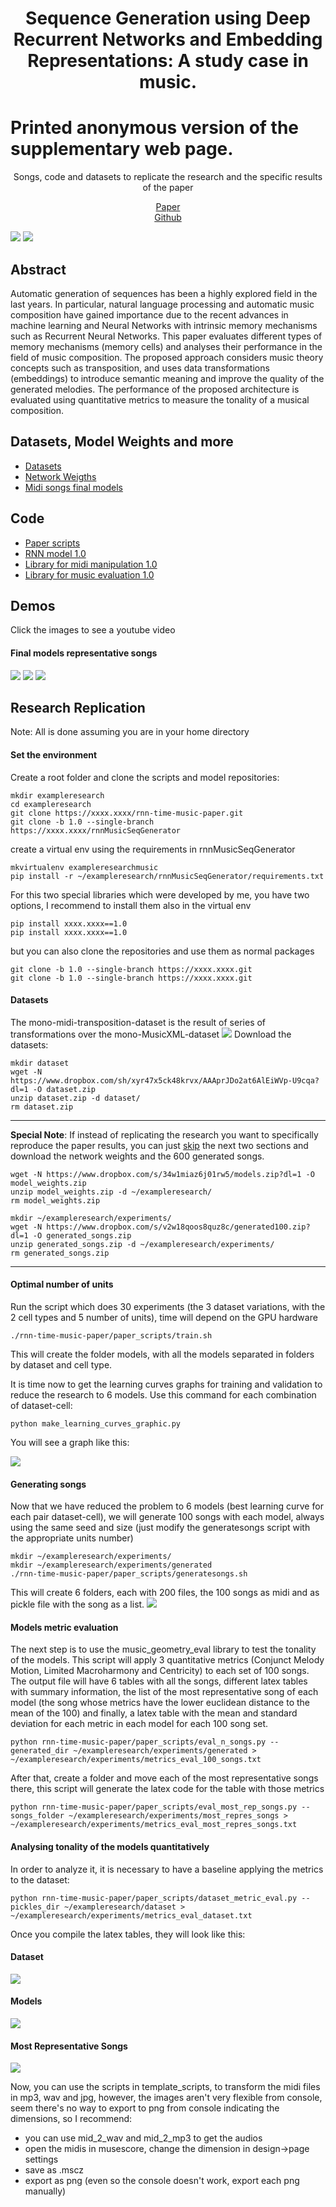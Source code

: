 # <center>Sequence Generation using Deep Recurrent Networks and Embedding Representations: A study case in music.</center>

# Printed anonymous version of the supplementary web page.

<center>Songs, code and datasets to replicate the research and the specific results of the paper</center>



[<center>Paper</center>]() [<center>Github</center>](https://github.com/sebasgverde/rnn-time-music-paper)

![](https://sebasgverde.github.io/test/images/RNNtraining.jpg)
![](https://sebasgverde.github.io/test/images/RNNsample.jpg)
## Abstract
Automatic generation of sequences has been a highly explored field in the last years. In particular, natural language processing and automatic music composition have gained importance due to the recent advances in machine learning and Neural Networks with intrinsic memory mechanisms such as Recurrent Neural Networks. This paper evaluates different types of memory mechanisms (memory cells) and analyses their performance in the field of music composition. The proposed approach considers music theory concepts such as transposition, and uses data transformations (embeddings) to introduce semantic meaning and improve the quality of the generated melodies. The performance of the proposed architecture is evaluated using quantitative metrics to measure the tonality of a musical composition.


## Datasets, Model Weights and more

- [Datasets](https://www.dropbox.com/sh/xyr47x5ck48krvx/AAAprJDo2at6AlEiWVp-U9cqa?dl=0)
- [Network Weigths](https://www.dropbox.com/s/34w1miaz6j01rw5/models.zip?dl=0)
- [Midi songs final models](https://www.dropbox.com/s/v2w18qoos8quz8c/generated100.zip?dl=0)

## Code
- [Paper scripts](https://github.com/sebasgverde/rnn-time-music-paper)
- [RNN model 1.0](https://github.com/sebasgverde/rnnMusicSeqGenerator)
- [Library for midi manipulation 1.0](https://github.com/sebasgverde/music-geometry-eval)
- [Library for music evaluation 1.0](https://github.com/sebasgverde/midi-manager)

## Demos
Click the images to see a youtube video

#### Final models representative songs
[![](https://sebasgverde.github.io/test/images/generated_songs_demo_1.png)](https://youtu.be/FGUIEshh6WU)
[![](https://sebasgverde.github.io/test/images/generated_songs_demo_2.png)](https://youtu.be/FGUIEshh6WU)
[![](https://sebasgverde.github.io/test/images/generated_songs_demo_3.png)](https://youtu.be/FGUIEshh6WU)

## Research Replication
Note: All is done assuming you are in your home directory

#### Set the environment
Create a root folder and clone the scripts and model repositories:
```
mkdir exampleresearch
cd exampleresearch
git clone https://xxxx.xxxx/rnn-time-music-paper.git
git clone -b 1.0 --single-branch https://xxxx.xxxx/rnnMusicSeqGenerator
```

create a virtual env using the requirements in rnnMusicSeqGenerator
```
mkvirtualenv exampleresearchmusic
pip install -r ~/exampleresearch/rnnMusicSeqGenerator/requirements.txt
```

For this two special libraries which were developed by me, you have two options, I recommend to install them also in the virtual env
```
pip install xxxx.xxxx==1.0
pip install xxxx.xxxx==1.0
```

but you can also clone the repositories and use them as normal packages
```
git clone -b 1.0 --single-branch https://xxxx.xxxx.git
git clone -b 1.0 --single-branch https://xxxx.xxxx.git
```

#### Datasets
The mono-midi-transposition-dataset is the result of series of transformations over the mono-MusicXML-dataset
![](https://sebasgverde.github.io/test/images/datasetflow.png)
Download the datasets:
```
mkdir dataset
wget -N https://www.dropbox.com/sh/xyr47x5ck48krvx/AAAprJDo2at6AlEiWVp-U9cqa?dl=1 -O dataset.zip
unzip dataset.zip -d dataset/
rm dataset.zip
```

<!-- You can also make some unit test to the pickles
```
python rnn-time-music-paper/paper_scripts/unittestdatacreation.py -v
``` -->

---

**Special Note**: If instead of replicating the research you want to specifically reproduce the paper results, you can just [skip](https://sebasgverde.github.io/test/#models-metric-evaluation) the next two sections and download the network weights and the 600 generated songs.
```
wget -N https://www.dropbox.com/s/34w1miaz6j01rw5/models.zip?dl=1 -O model_weights.zip
unzip model_weights.zip -d ~/exampleresearch/
rm model_weights.zip
```

```
mkdir ~/exampleresearch/experiments/
wget -N https://www.dropbox.com/s/v2w18qoos8quz8c/generated100.zip?dl=1 -O generated_songs.zip
unzip generated_songs.zip -d ~/exampleresearch/experiments/
rm generated_songs.zip
```
---

#### Optimal number of units

Run the script which does 30 experiments (the 3 dataset variations, with the 2 cell types and 5 number of units), time will depend on the GPU hardware
```
./rnn-time-music-paper/paper_scripts/train.sh
```
This will create the folder models, with all the models separated in folders by dataset and cell type.

It is time now to get the learning curves graphs for training and validation to reduce the research to 6 models. Use this command for each combination of dataset-cell:
```
python make_learning_curves_graphic.py
```
You will see a graph like this:

![](https://sebasgverde.github.io/test/images/learnig_curve_control_lstm.png)

#### Generating songs


Now that we have reduced the problem to 6 models (best learning curve for each pair dataset-cell), we will generate 100 songs with each model, always using the same seed and size (just modify the generatesongs script with the appropriate units number)
```
mkdir ~/exampleresearch/experiments/
mkdir ~/exampleresearch/experiments/generated
./rnn-time-music-paper/paper_scripts/generatesongs.sh  
```
This will create 6 folders, each with 200 files, the 100 songs as midi and as pickle file with the song as a list.
![](https://sebasgverde.github.io/test/images/song_generated_files.png)

#### Models metric evaluation
The next step is to use the music_geometry_eval library to test the tonality of the models. This script will apply 3 quantitative metrics (Conjunct Melody Motion, Limited Macroharmony and Centricity) to each set of 100 songs. The output file will have 6 tables with all the songs, different latex tables with summary information, the list of the most representative song of each model (the song whose metrics have the lower euclidean distance to the mean of the 100) and finally, a latex table with the mean and standard deviation for each metric in each model for each 100 song set.
```
python rnn-time-music-paper/paper_scripts/eval_n_songs.py --generated_dir ~/exampleresearch/experiments/generated > ~/exampleresearch/experiments/metrics_eval_100_songs.txt
```
After that, create a folder and move each of the most representative songs there, this script will generate the latex code for the table with those metrics
```
python rnn-time-music-paper/paper_scripts/eval_most_rep_songs.py --songs_folder ~/exampleresearch/experiments/most_repres_songs > ~/exampleresearch/experiments/metrics_eval_most_repres_songs.txt
```

#### Analysing tonality of the models quantitatively

In order to analyze it, it is necessary to have a baseline applying the metrics to the dataset:
```
python rnn-time-music-paper/paper_scripts/dataset_metric_eval.py --pickles_dir ~/exampleresearch/dataset > ~/exampleresearch/experiments/metrics_eval_dataset.txt
```
Once you compile the latex tables, they will look like this:

#### Dataset
![](https://sebasgverde.github.io/test/images/metric_table_dataset.png)

#### Models
![](https://sebasgverde.github.io/test/images/metric_table_models.png)

#### Most Representative Songs
![](https://sebasgverde.github.io/test/images/metric_table_most_rep_songs.png)

Now, you can use the scripts in template_scripts, to transform the midi files in mp3, wav and jpg, however, the images aren't very flexible from console, seem there's no way to export to png from console indicating the dimensions, so I recommend:

- you can use mid_2_wav and mid_2_mp3 to get the audios
- open the midis in musescore, change the dimension in design->page settings
- save as .mscz
- export as png (even so the console doesn't work, export each png manually)

<!-- ### Other scripts
The scripts in scripts_for_supercomputing are modified versions of the training script for 6 of the experiments which I trained in a cluster environment in HPC centre [Apolo](http://www.eafit.edu.co/centros/apolo/Paginas/technical-specification.aspx). It works with slurm as cluster management and job scheduling system, so also the slurm scripts are provided. -->
